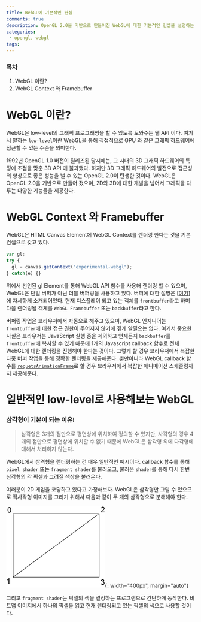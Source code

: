 ```yaml
---
title: WebGL에 기본적인 컨셉
comments: true
description: OpenGL 2.0을 기반으로 만들어진 WebGL에 대한 기본적인 컨셉을 설명하는 외국 블로그의 글을 번역하면서 약간의 수정을 추가했습니다.
categories:
 - opengl, webgl
tags: 
---
```



### 목차

1. WebGL 이란?
2. WebGL Context 와 Framebuffer


# WebGL 이란?

WebGL은 low-level의 그래픽 프로그래밍을 할 수 있도록 도와주는 웹 API 이다. 여기서 말하는 `low-level`이란 WebGL을 통해 직접적으로 GPU 와 같은 그래픽 하드웨어에 접근할 수 있는 수준을 의미한다. 

1992년 OpenGL 1.0 버전이 릴리즈된 당시에는, 그 시대의 3D 그래픽 하드웨어의 특징에 초점을 맞춘 3D API 에 불과했다. 하지만 3D 그래픽 하드웨어의 발전으로 접근성의 향상으로 좋은 성능을 낼 수 있는 OpenGL 2.0이 탄생한 것이다. WebGL은 OpenGL 2.0을 기반으로 만들어 졌으며, 2D와 3D에 대한 개발을 넘어서 그래픽을 다루는 다양한 기능들을 제공한다. 


# WebGL Context 와 Framebuffer

WebGL은 HTML Canvas Element에 WebGL Context를 렌더링 한다는 것을 기본 컨셉으로 갖고 있다.

```javascript
var gl;
try {
  gl = canvas.getContext("experimental-webgl");
} catch(e) {}
```

위에서 선언된 gl Element를 통해 WebGL API 함수를 사용해 렌더링 할 수 있으며, WebGL은 단일 버퍼가 아닌 더블 버퍼링을 사용하고 있다. 버퍼에 대한 설명은 [[여기](https://huiyu.tistory.com/entry/%EC%BB%B4%ED%93%A8%ED%84%B0-%EA%B7%B8%EB%9E%98%ED%94%BD%EC%8A%A4-%EC%9D%B4%EB%A1%A0-%EC%A0%95%EB%A6%AC-%EB%8D%94%EB%B8%94%EB%B2%84%ED%8D%BC%EB%A7%81Double-Buffering)]에 자세하게 소개되어있다. 현재 디스플레이 되고 있는 객체를 `frontbuffer`라고 하며 다을 렌더링될 객체를  `WebGL Framebuffer` 또는 `backbuffer`라고 한다.

버퍼링 작업은 브라우저에서 자동으로 해주고 있으며, WebGL 엔지니어는 `frontbuffer`에 대한 접근 권한이 주어지지 않기에 깊게 알필요는 없다. 여기서 중요한 사실은 브라우저는 JavaScript 실행 중을 제외하고 언제든지 `backbuffer`를 `frontbuffer`에 복사할 수 있기 때문에 1개의 Javascript callback 함수로 전체 WebGL에 대한 렌더링을 진행해야 한다는 것이다. 그렇게 할 경우 브라우저에서 복잡한 다중 버퍼 작업을 통해 정확한 렌더링을 제공해준다. 뿐만아니라 WebGL callback 함수를 [`requetsAnimationFrame`](https://developer.mozilla.org/en-US/docs/Web/API/window/requestAnimationFrame)로 할 경우 브라우저에서 복잡한 애니메이션 스케줄링까지 제공해준다.


# 일반적인 low-level로 사용해보는 WebGL

### 삼각형이 기본이 되는 이유!

> 삼각형은 3개의 점만으로 평면상에 위치하여 정의할 수 있지만, 사각형의 경우 4개의 점만으로 평면상에 위치할 수 없기 때문에 WebGL은 삼각형 외에 다각형에 대해서 처리하지 않는다.

WebGL에서 삼격형을 랜더링하는 건 매우 일반적인 예시이다. callback 함수를 통해 `pixel shader` 또는 `fragment shader`를 불러오고, 불러온 `shader`를 통해 다시 한번 삼각형의 각 픽셀과 그려질 색상을 불러온다. 

여러분이 2D 게임을 코딩하고 있다고 가정해보자. WebGL은 삼각형만 그릴 수 있으므로 직사각형 이미지를 그리기 위해서 다음과 같이 두 개의 삼각형으로 분해해야 한다.

![webgl-rectangle](https://raw.githubusercontent.com/wkddnjset/wkddnjset.github.io/master/_posts/images/2020-06/webgl-rectangle.png){: width="400px", margin="auto"}

그리고 `fragment shader`는 픽셀의 색을 결정하는 프로그램으로 간단하게 동작한다. 비트맵 이미지에서 하나의 픽셀을 읽고 현재 렌더링되고 있는 픽셀의 색으로 사용할 것이다.

